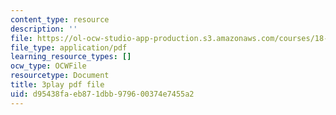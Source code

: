 ```yaml
---
content_type: resource
description: ''
file: https://ol-ocw-studio-app-production.s3.amazonaws.com/courses/18-03sc-differential-equations-fall-2011/d95438faeb871dbb979600374e7455a2_MdzfsfBNJIw.pdf
file_type: application/pdf
learning_resource_types: []
ocw_type: OCWFile
resourcetype: Document
title: 3play pdf file
uid: d95438fa-eb87-1dbb-9796-00374e7455a2
---
```

